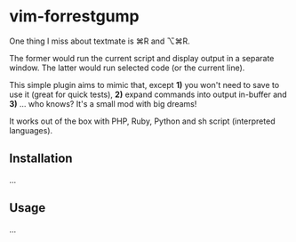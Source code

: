 vim-forrestgump
===============

One thing I miss about textmate is ⌘R and ⌥⌘R. 

The former would run the current script and display output in a separate
window. The latter would run selected code (or the current line).

This simple plugin aims to mimic that, except **1)** you won't need to save to
use it (great for quick tests), **2)** expand commands into output in-buffer
and **3)** ... who knows? It's a small mod with big dreams!

It works out of the box with PHP, Ruby, Python and sh script (interpreted
languages).

## Installation

...

## Usage

...
